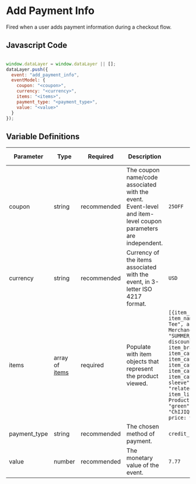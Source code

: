 # Add Payment Info

Fired when a user adds payment information during a checkout flow.

## Javascript Code

```js

window.dataLayer = window.dataLayer || [];
dataLayer.push({
  event: "add_payment_info",
  eventModel: {
    coupon: "<coupon>", 
    currency: "<currency>", 
    items: "<items>", 
    payment_type: "<payment_type>", 
    value: "<value>" 
  }
});
```

## Variable Definitions

|Parameter|Type|Required|Description|Example|Pattern|Min Length|Max Length|
| --- | --- | --- | --- | --- | --- | --- | --- |
|coupon|string|recommended|The coupon name/code associated with the event. Event-level and item-level coupon parameters are independent.|`25OFF`|`^[A-Za-z0-9_]+$`|
|currency|string|recommended|Currency of the items associated with the event, in 3-letter ISO 4217 format.|`USD`|`^[A-Z]{3}$`|3|3|
|items|array of [items](/schemas/item.md)|required|Populate with item objects that represent the product viewed.|`[{item_id: "SKU_12345", item_name: "Stan and Friends Tee", affiliation: "Google Merchandise Store", coupon: "SUMMER_FUN", currency: "USD", discount: 2.22, index: 0, item_brand: "Google", item_category: "Apparel", item_category2: "Adult", item_category3: "Shirts", item_category4: "Crew", item_category5: "Short sleeve", item_list_id: "related_products", item_list_name: "Related Products", item_variant: "green", location_id: "ChIJIQBpAG2ahYAR_6128GcTUEo", price: 9.99, quantity: 1}]`|
|payment_type|string|recommended|The chosen method of payment.|`credit_card`|`^[a-z_]+$`|
|value|number|recommended|The monetary value of the event.|`7.77`|`^\d\.\d\d$`|||0.00|